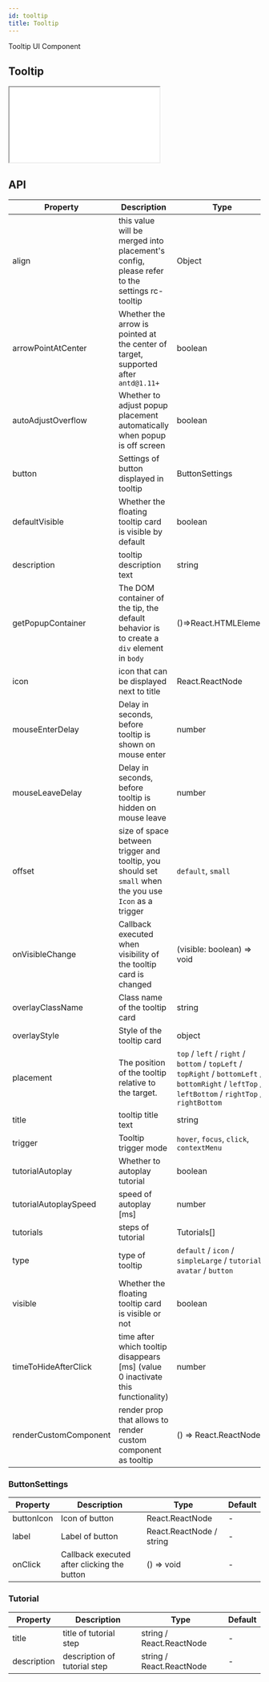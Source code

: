 ```yaml
---
id: tooltip
title: Tooltip
---
```


Tooltip UI Component

## Tooltip

<iframe src="/storybook-static/iframe.html?id=components-tooltip--default"></iframe>

## API

| Property              | Description                                                                                            | Type                                                                                                                                                | Default                    |
| --------------------- | ------------------------------------------------------------------------------------------------------ | --------------------------------------------------------------------------------------------------------------------------------------------------- | -------------------------- |
| align                 | this value will be merged into placement's config, please refer to the settings rc-tooltip             | Object                                                                                                                                              | -                          |
| arrowPointAtCenter    | Whether the arrow is pointed at the center of target, supported after `antd@1.11+`                     | boolean                                                                                                                                             | `false`                    |
| autoAdjustOverflow    | Whether to adjust popup placement automatically when popup is off screen                               | boolean                                                                                                                                             | `true`                     |
| button                | Settings of button displayed in tooltip                                                                | ButtonSettings                                                                                                                                      | -                          |
| defaultVisible        | Whether the floating tooltip card is visible by default                                                | boolean                                                                                                                                             | `false`                    |
| description           | tooltip description text                                                                               | string                                                                                                                                              | -                          |
| getPopupContainer     | The DOM container of the tip, the default behavior is to create a `div` element in `body`              | ()=>React.HTMLElement                                                                                                                               | () => document.body        |
| icon                  | icon that can be displayed next to title                                                               | React.ReactNode                                                                                                                                     | NotificationsM, orange-500 |
| mouseEnterDelay       | Delay in seconds, before tooltip is shown on mouse enter                                               | number                                                                                                                                              | `0.1`                      |
| mouseLeaveDelay       | Delay in seconds, before tooltip is hidden on mouse leave                                              | number                                                                                                                                              | `0.1`                      |
| offset                | size of space between trigger and tooltip, you should set `small` when the you use `Icon` as a trigger | `default`, `small`                                                                                                                                  | `default`                  |
| onVisibleChange       | Callback executed when visibility of the tooltip card is changed                                       | (visible: boolean) => void                                                                                                                          | -                          |
| overlayClassName      | Class name of the tooltip card                                                                         | string                                                                                                                                              | -                          |
| overlayStyle          | Style of the tooltip card                                                                              | object                                                                                                                                              | -                          |
| placement             | The position of the tooltip relative to the target.                                                    | `top` / `left` / `right` / `bottom` / `topLeft` / `topRight` / `bottomLeft` / `bottomRight` / `leftTop` / `leftBottom` / `rightTop` / `rightBottom` | `top`                      |
| title                 | tooltip title text                                                                                     | string                                                                                                                                              | -                          |
| trigger               | Tooltip trigger mode                                                                                   | `hover`, `focus`, `click`, `contextMenu`                                                                                                            | `hover`                    |
| tutorialAutoplay      | Whether to autoplay tutorial                                                                           | boolean                                                                                                                                             | `false`                    |
| tutorialAutoplaySpeed | speed of autoplay [ms]                                                                                 | number                                                                                                                                              | 5000                       |
| tutorials             | steps of tutorial                                                                                      | Tutorials[]                                                                                                                                         | -                          |
| type                  | type of tooltip                                                                                        | `default` / `icon` / `simpleLarge` / `tutorial` / `avatar` / `button`                                                                               | `default`                  |
| visible               | Whether the floating tooltip card is visible or not                                                    | boolean                                                                                                                                             | `false`                    |
| timeToHideAfterClick  | time after which tooltip disappears [ms] (value 0 inactivate this functionality)                       | number                                                                                                                                              | 0                          |
| renderCustomComponent | render prop that allows to render custom component as tooltip                                          | () => React.ReactNode                                                                                                                               | -                          |

### ButtonSettings

| Property   | Description                                 | Type                     | Default |
| ---------- | ------------------------------------------- | ------------------------ | ------- |
| buttonIcon | Icon of button                              | React.ReactNode          | -       |
| label      | Label of button                             | React.ReactNode / string | -       |
| onClick    | Callback executed after clicking the button | () => void               | -       |

### Tutorial

| Property    | Description                  | Type                     | Default |
| ----------- | ---------------------------- | ------------------------ | ------- |
| title       | title of tutorial step       | string / React.ReactNode | -       |
| description | description of tutorial step | string / React.ReactNode | -       |
